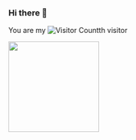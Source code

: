 ### Hi there 👋

You are my ![Visitor Count](https://profile-counter.glitch.me/scoful/count.svg)th visitor


<div align="left">
<img height='180' src="https://github-readme-stats.vercel.app/api?username=scoful&show_icons=true&theme=cobalt" align="left" />

<!-- <img src="https://github-readme-stats.vercel.app/api/top-langs/?username=scoful&langs_count=20&theme=cobalt" align="right" /> -->
</div>


